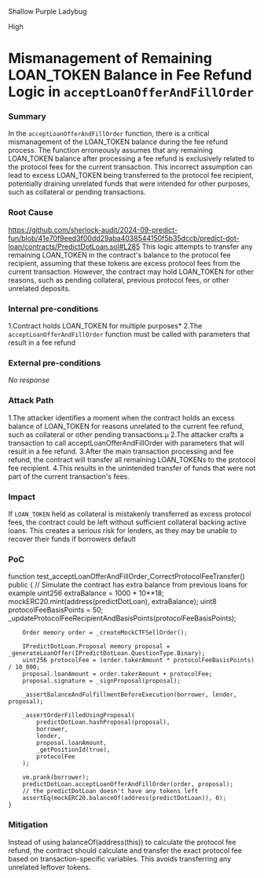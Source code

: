 Shallow Purple Ladybug

High

# Mismanagement of Remaining LOAN_TOKEN Balance in Fee Refund Logic in `acceptLoanOfferAndFillOrder`

### Summary

In the `acceptLoanOfferAndFillOrder` function, there is a critical mismanagement of the LOAN_TOKEN balance during the fee refund process. The function erroneously assumes that any remaining LOAN_TOKEN balance after processing a fee refund is exclusively related to the protocol fees for the current transaction. This incorrect assumption can lead to excess LOAN_TOKEN being transferred to the protocol fee recipient, potentially draining unrelated funds that were intended for other purposes, such as collateral or pending transactions. 

### Root Cause

https://github.com/sherlock-audit/2024-09-predict-fun/blob/41e70f9eed3f00dd29aba4038544150f5b35dccb/predict-dot-loan/contracts/PredictDotLoan.sol#L285
This logic attempts to transfer any remaining LOAN_TOKEN in the contract's balance to the protocol fee recipient, assuming that these tokens are excess protocol fees from the current transaction. However, the contract may hold LOAN_TOKEN for other reasons, such as pending collateral, previous protocol fees, or other unrelated deposits.

### Internal pre-conditions

1.Contract holds LOAN_TOKEN for multiple purposes*
2.The `acceptLoanOfferAndFillOrder` function must be called with parameters that result in a fee refund

### External pre-conditions

_No response_

### Attack Path

1.The attacker identifies a moment when the contract holds an excess balance of LOAN_TOKEN for reasons unrelated to the current fee refund, such as collateral or other pending transactions.µ
2.The attacker crafts a transaction to call acceptLoanOfferAndFillOrder with parameters that will result in a fee refund.
3.After the main transaction processing and fee refund, the contract will transfer all remaining LOAN_TOKENs to the protocol fee recipient.
4.This results in the unintended transfer of funds that were not part of the current transaction's fees.

### Impact

If `LOAN_TOKEN` held as collateral is mistakenly transferred as excess protocol fees, the contract could be left without sufficient collateral backing active loans. This creates a serious risk for lenders, as they may be unable to recover their funds if borrowers default

### PoC

function test_acceptLoanOfferAndFillOrder_CorrectProtocolFeeTransfer() public {
        // Simulate the contract has extra balance from previous loans for example
        uint256 extraBalance = 1000 * 10**18;
        mockERC20.mint(address(predictDotLoan), extraBalance);
        uint8 protocolFeeBasisPoints = 50;
        _updateProtocolFeeRecipientAndBasisPoints(protocolFeeBasisPoints);


        Order memory order = _createMockCTFSellOrder();

        IPredictDotLoan.Proposal memory proposal = _generateLoanOffer(IPredictDotLoan.QuestionType.Binary);
        uint256 protocolFee = (order.takerAmount * protocolFeeBasisPoints) / 10_000;
        proposal.loanAmount = order.takerAmount + protocolFee;
        proposal.signature = _signProposal(proposal);

        _assertBalanceAndFulfillmentBeforeExecution(borrower, lender, proposal);

        _assertOrderFilledUsingProposal(
            predictDotLoan.hashProposal(proposal),
            borrower,
            lender,
            proposal.loanAmount,
            _getPositionId(true),
            protocolFee
        );

        vm.prank(borrower);
        predictDotLoan.acceptLoanOfferAndFillOrder(order, proposal);
        // the predictDotLoan doesn't have any tokens left
        assertEq(mockERC20.balanceOf(address(predictDotLoan)), 0);
    }

### Mitigation

Instead of using balanceOf(address(this)) to calculate the protocol fee refund, the contract should calculate and transfer the exact protocol fee based on transaction-specific variables. This avoids transferring any unrelated leftover tokens.